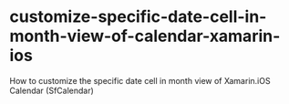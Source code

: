 # customize-specific-date-cell-in-month-view-of-calendar-xamarin-ios
How to customize the specific date cell in month view of Xamarin.iOS Calendar (SfCalendar)
